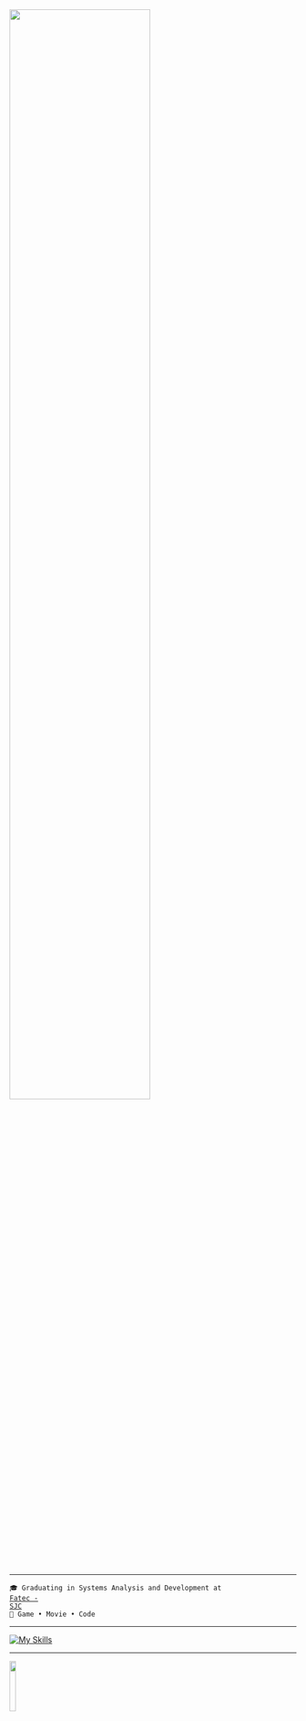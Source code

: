<img src="https://readme-typing-svg.demolab.com?font=Inconsolata&weight=600&size=30&duration=6000&pause=300&color=B4B1F7FF&center=false&vCenter=false&multiline=true&random=false&width=1300&height=75&lines=print+('Hello,+welcome+to+my+Github+profile!;I'm+Sofia,+a+student+of+Systems+Analysis+and+Development+%E2%9C%A9')" width="70%"/>
<hr>

<code>🎓 Graduating in Systems Analysis and Development at <a href="https://fatecsjc-prd.azurewebsites.net" target="blank_">Fatec - SJC</a></code><br>
<code>👾 Game • Movie • Code</code>
<hr>

[![My Skills](https://skillicons.dev/icons?i=python,mysql,html,css,javascript)](https://skillicons.dev)
<hr>

<img src="https://images6.fanpop.com/image/photos/37500000/Chi-typing-on-a-computer-chis-sweet-home-chis-new-address-37597964-320-240.gif" width="15%" align="center" />
